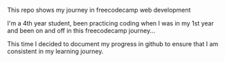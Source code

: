 This repo shows my journey in freecodecamp web development

I'm a 4th year student, been practicing coding when I was in my 1st year and been on and off in this freecodecamp journey...

This time I decided to document my progress in github to ensure that I am consistent in my learning journey.
